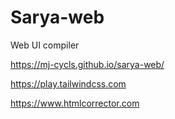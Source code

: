 # Sarya-web
Web UI compiler

https://mj-cycls.github.io/sarya-web/

https://play.tailwindcss.com

https://www.htmlcorrector.com
